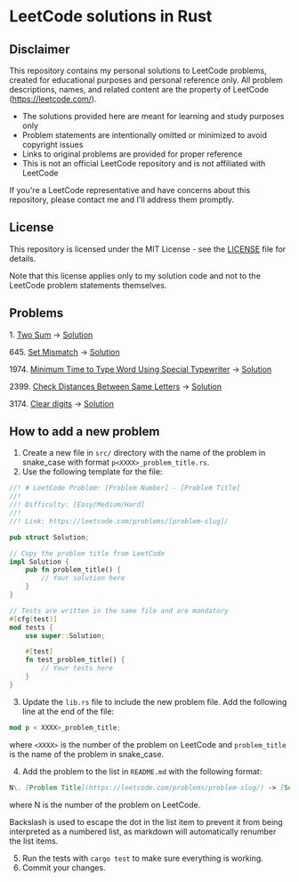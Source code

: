 # LeetCode solutions in Rust

## Disclaimer

This repository contains my personal solutions to LeetCode problems, created for educational purposes
and personal reference only. All problem descriptions, names, and related content
are the property of LeetCode (https://leetcode.com/).

- The solutions provided here are meant for learning and study purposes only
- Problem statements are intentionally omitted or minimized to avoid copyright issues
- Links to original problems are provided for proper reference
- This is not an official LeetCode repository and is not affiliated with LeetCode

If you're a LeetCode representative and have concerns about this repository,
please contact me and I'll address them promptly.

## License

This repository is licensed under the MIT License - see the [LICENSE](LICENSE) file for details.

Note that this license applies only to my solution code and not to the LeetCode problem statements themselves.

## Problems

1\. [Two Sum](https://leetcode.com/problems/two-sum/) -> [Solution](src/problems/p0001_two_sum.rs)

645\. [Set Mismatch](https://leetcode.com/problems/set-mismatch/) -> [Solution](src/problems/p0645_set_mismatch.rs)

1974\. [Minimum Time to Type Word Using Special Typewriter](https://leetcode.com/problems/minimum-time-to-type-word-using-special-typewriter/) -> [Solution](src/problems/p1974_minimimum_time_to_type_word_using_special_typewriter.rs)

2399\. [Check Distances Between Same Letters](https://leetcode.com/problems/check-distances-between-same-letters/) -> [Solution](src/problems/p2399_check_distances_between_same_letters.rs)

3174\. [Clear digits](https://leetcode.com/problems/clear-digits/) -> [Solution](src/problems/p3174_clear_digits.rs)

## How to add a new problem

1. Create a new file in `src/` directory with the name of the problem in snake_case with format
   `p<XXXX>_problem_title.rs`.
2. Use the following template for the file:

```rust
//! # LeetCode Problem: [Problem Number] - [Problem Title]
//!
//! Difficulty: [Easy/Medium/Hard]
//!
//! Link: https://leetcode.com/problems/[problem-slug]/

pub struct Solution;

// Copy the problem title from LeetCode
impl Solution {
    pub fn problem_title() {
        // Your solution here
    }
}

// Tests are written in the same file and are mandatory
#[cfg(test)]
mod tests {
    use super::Solution;

    #[test]
    fn test_problem_title() {
        // Your tests here
    }
}
```

3. Update the `lib.rs` file to include the new problem file. Add the following line at the end of the file:

```rust
mod p < XXXX>_problem_title;
```

where `<XXXX>` is the number of the problem on LeetCode and `problem_title` is the name of the problem in snake_case.

4. Add the problem to the list in `README.md` with the following format:

```markdown
N\. [Problem Title](https://leetcode.com/problems/problem-slug/) -> [Solution](src/problems/pXXXX_problem_title.rs)
```

where N is the number of the problem on LeetCode.

Backslash is used to escape the dot in the list item to prevent it from being interpreted as a numbered list,
as markdown will automatically renumber the list items.

5. Run the tests with `cargo test` to make sure everything is working.
6. Commit your changes.
